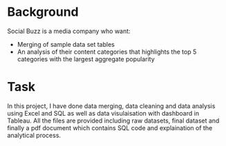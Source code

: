 # Background
Social Buzz is a media company who want:

- Merging of sample data set tables
- An analysis of their content categories that highlights the top 5 categories with the largest aggregate popularity

# Task
In this project, I have done data merging, data cleaning and data analysis using Excel and SQL as well as data visulaisation with dashboard in Tableau. All the files are provided including raw datasets, final dataset and finally a pdf document which contains SQL code and explaination of the analytical process.
